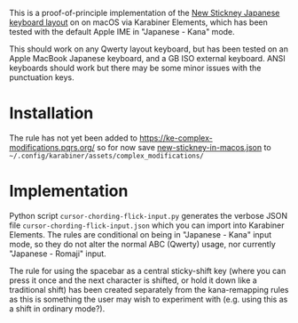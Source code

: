 This is a proof-of-principle implementation of the [New Stickney Japanese keyboard
layout](https://esrille.github.io/ibus-hiragana/en/layouts.html#new_stickney) on
on macOS via Karabiner Elements, which has been tested with the default Apple IME
in "Japanese - Kana" mode.

This should work on any Qwerty layout keyboard, but has been tested on an Apple
MacBook Japanese keyboard, and a GB ISO external keyboard. ANSI keyboards should
work but there may be some minor issues with the punctuation keys.

# Installation

The rule has not yet been added to https://ke-complex-modifications.pqrs.org/
so for now save [new-stickney-in-macos.json](https://github.com/peterjc/kana-chording-ke/raw/refs/heads/main/new-stickney-in-macos.json) to `~/.config/karabiner/assets/complex_modifications/`

# Implementation

Python script `cursor-chording-flick-input.py` generates the verbose JSON file
`cursor-chording-flick-input.json` which you can import into Karabiner Elements.
The rules are conditional on being in "Japanese - Kana" input mode, so they do not
alter the normal ABC (Qwerty) usage, nor currently "Japanese - Romaji" input.

The rule for using the spacebar as a central sticky-shift key (where you can press
it once and the next character is shifted, or hold it down like a traditional shift)
has been created separately from the kana-remapping rules as this is something the
user may wish to experiment with (e.g. using this as a shift in ordinary mode?).



